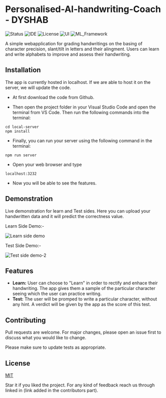 # Personalised-AI-handwriting-Coach - DYSHAB

![Status](https://img.shields.io/badge/Status-Finished-green)
![IDE](https://img.shields.io/badge/IDE-VSCode-blue)
![License](https://img.shields.io/badge/license-MIT-purple.svg)
![UI](https://img.shields.io/badge/UI-EJS-brightgreen)
![ML_Framework](https://img.shields.io/badge/ML%20Framework-Tensorflow-orange)

A simple webapplication for grading handwritings on the basing of character precision, slant/tilt in letters and their alingment. Users can learn and write alphabets to improve and assess their handwriting.

## Installation

The app is currently hosted in localhost. If we are able to host it on the server, we will update the code.

* At first download the code from Github.

* Then open the project folder in your Visual Studio Code and open the terminal from VS Code. Then run the following commands into the terminal:

```
cd local-server
npm install
```

* Finally, you can run your server using the following command in the terminal: 
```
npm run server
```

* Open your web browser and type 
```
localhost:3232
```
* Now you will be able to see the features.

## Demonstration

Live demonstration for learn and Test sides. Here you can upload your handwritten data and it will predict the correctness value.

Learn Side Demo:-

 ![Learn side demo](https://github.com/user-attachments/assets/c0df0660-9830-45c1-bbd4-c9f1edfac59d)

Test Side Demo:-

![Test side demo-2](https://github.com/user-attachments/assets/65c83f7f-a52a-4f88-8fda-4165be9d2ac0)


 ## Features
* **Learn:** User can choose to "Learn" in order to rectify and enhace their handwriting. The app gives them a sample of the particular character seeing which the user can practice writing.
* **Test:** The user will be promped to write a particular character, without any hint. A verdict will be given by the app as the score of this test.


## Contributing
Pull requests are welcome. For major changes, please open an issue first to discuss what you would like to change.

Please make sure to update tests as appropriate.

## License
[MIT](https://choosealicense.com/licenses/mit/)

Star it if you liked the project. For any kind of feedback reach us through linked in (link added in the contributors part).
